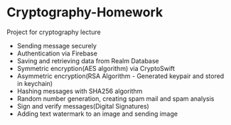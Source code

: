# Cryptography-Homework
Project for cryptography lecture

- Sending message securely
- Authentication via Firebase
- Saving and retrieving data from Realm Database 
- Symmetric encryption(AES algorithm) via CryptoSwift
- Asymmetric encryption(RSA Algorithm - Generated keypair and stored in keychain)
- Hashing messages with SHA256 algorithm
- Random number generation, creating spam mail and spam analysis
- Sign and verify messages(Digital Signatures)
- Adding text watermark to an image and sending image


